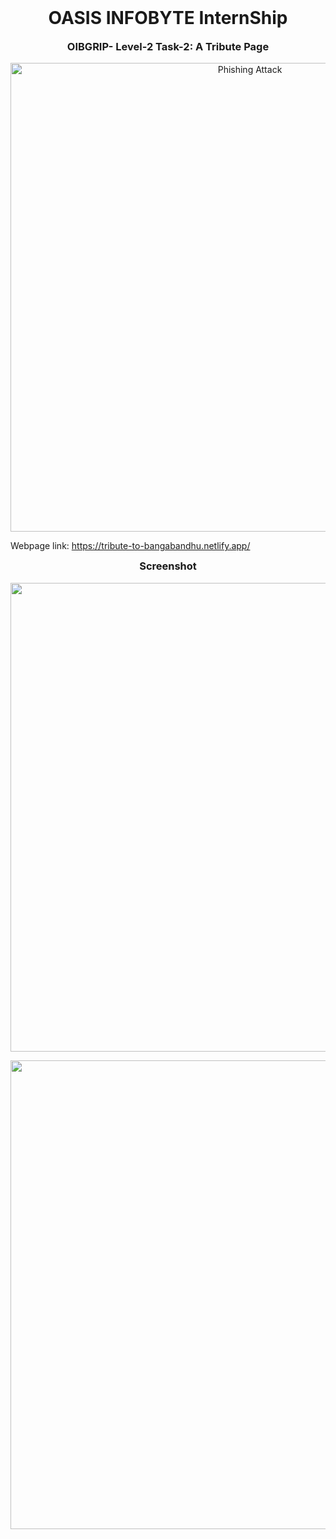 
<h1 align="center" style="margin-top: 0px;">  OASIS INFOBYTE InternShip </h1>
<h3 align="center" style="margin-top: 0px;">  OIBGRIP- Level-2 Task-2: A Tribute Page </h3>

<p align="center">
  <img src="https://media.licdn.com/dms/image/D4D12AQFe8zvbkxYhjw/article-cover_image-shrink_423_752/0/1670160873237?e=1679529600&v=beta&t=goeITYHZx4ulosnSLn1DTPNWv2xySu6iGw8vDpFkrnM" width="750" hight="500" title="Phishing Attack">
</p>

Webpage link: https://tribute-to-bangabandhu.netlify.app/

<h3 align="center" style="margin-top: 0px;">  Screenshot </h3>

<p align="center">
  <img src="" width="750" hight="500" https://github.com/TaGiM23/OIBGRIP_Task-2/blob/main/images/screenshot%201.png
="Phishing Attack">
</p>

<p align="center">
  <img src="" width="750" hight="500" https://github.com/TaGiM23/OIBGRIP_Task-2/blob/main/images/screenshot%202.png
="Phishing Attack">
</p>
